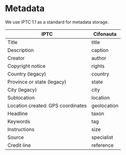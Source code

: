 # Metadata

We use IPTC 1.1 as a standard for metadata storage.

| IPTC                                | Cifonauta     |
| ----------------------------------- | ------------- |
| Title                               | title         |
| Description                         | caption       |
| Creator                             | author        |
| Copyright notice                    | rights        |
| Country (legacy)                    | country       |
| Province or state (legacy)          | state         |
| City (legacy)                       | city          |
| Sublocation                         | location      |
| Location created: GPS coordinates   | geolocation   |
| Headline                            | taxon         |
| Keywords                            | tag           |
| Instructions                        | size          |
| Source                              | specialist    |
| Credit line                         | reference     |

